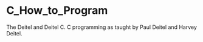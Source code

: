 # C_How_to_Program
The Deitel and Deitel C. C programming as taught by Paul Deitel and Harvey Deitel. 

